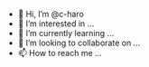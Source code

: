 - 👋 Hi, I’m @c-haro
- 👀 I’m interested in ...
- 🌱 I’m currently learning ...
- 💞️ I’m looking to collaborate on ...
- 📫 How to reach me ...

<!---
c-haro/c-haro is a ✨ special ✨ repository because its `README.md` (this file) appears on your GitHub profile.
You can click the Preview link to take a look at your changes.
--->
